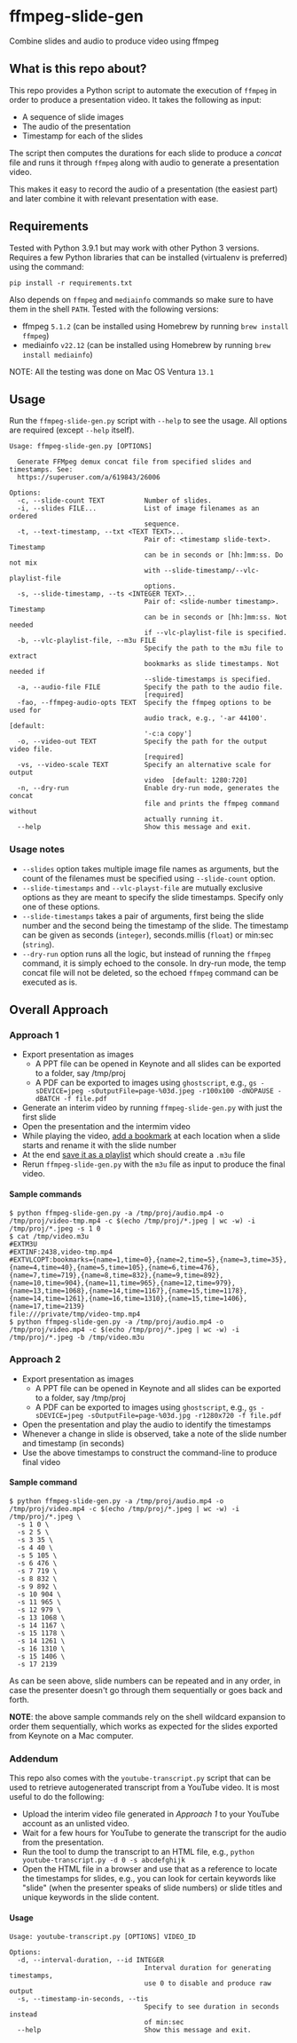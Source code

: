 # ffmpeg-slide-gen

Combine slides and audio to produce video using ffmpeg

## What is this repo about?

This repo provides a Python script to automate the execution of `ffmpeg` in order to produce a presentation video. It takes the following as input:
- A sequence of slide images
- The audio of the presentation
- Timestamp for each of the slides

The script then computes the durations for each slide to produce a *concat* file and runs it through `ffmpeg` along with audio to generate a presentation video.

This makes it easy to record the audio of a presentation (the easiest part) and later combine it with relevant presentation with ease.

## Requirements

Tested with Python 3.9.1 but may work with other Python 3 versions. Requires a few Python libraries that can be installed (virtualenv is preferred) using the command:

```
pip install -r requirements.txt
```

Also depends on `ffmpeg` and `mediainfo` commands so make sure to have them in the shell `PATH`. Tested with the following versions:
- ffmpeg `5.1.2` (can be installed using Homebrew by running `brew install ffmpeg`)
- mediainfo `v22.12` (can be installed using Homebrew by running `brew install mediainfo`)

NOTE: All the testing was done on Mac OS Ventura `13.1`

## Usage

Run the `ffmpeg-slide-gen.py` script with `--help` to see the usage. All options are required (except `--help` itself).

```
Usage: ffmpeg-slide-gen.py [OPTIONS]

  Generate FFMpeg demux concat file from specified slides and timestamps. See:
  https://superuser.com/a/619843/26006

Options:
  -c, --slide-count TEXT          Number of slides.
  -i, --slides FILE...            List of image filenames as an ordered
                                  sequence.
  -t, --text-timestamp, --txt <TEXT TEXT>...
                                  Pair of: <timestamp slide-text>. Timestamp
                                  can be in seconds or [hh:]mm:ss. Do not mix
                                  with --slide-timestamp/--vlc-playlist-file
                                  options.
  -s, --slide-timestamp, --ts <INTEGER TEXT>...
                                  Pair of: <slide-number timestamp>. Timestamp
                                  can be in seconds or [hh:]mm:ss. Not needed
                                  if --vlc-playlist-file is specified.
  -b, --vlc-playlist-file, --m3u FILE
                                  Specify the path to the m3u file to extract
                                  bookmarks as slide timestamps. Not needed if
                                  --slide-timestamps is specified.
  -a, --audio-file FILE           Specify the path to the audio file.
                                  [required]
  -fao, --ffmpeg-audio-opts TEXT  Specify the ffmpeg options to be used for
                                  audio track, e.g., '-ar 44100'.  [default:
                                  '-c:a copy']
  -o, --video-out TEXT            Specify the path for the output video file.
                                  [required]
  -vs, --video-scale TEXT         Specify an alternative scale for output
                                  video  [default: 1280:720]
  -n, --dry-run                   Enable dry-run mode, generates the concat
                                  file and prints the ffmpeg command without
                                  actually running it.
  --help                          Show this message and exit.
```

### Usage notes

- `--slides` option takes multiple image file names as arguments, but the count of the filenames must be specified using `--slide-count` option.
- `--slide-timestamps`  and `--vlc-playst-file` are mutually exclusive options as they are meant to specify the slide timestamps. Specify only one of these options.
- `--slide-timestamps` takes a pair of arguments, first being the slide number and the second being the timestamp of the slide. The timestamp can be given as seconds (`integer`), seconds.millis (`float`) or min:sec (`string`).
- `--dry-run` option runs all the logic, but instead of running  the `ffmpeg` command, it is simply echoed to the console. In dry-run mode, the temp concat file will not be deleted, so the echoed `ffmpeg` command can be executed as is.

## Overall Approach

### Approach 1

- Export presentation as images
    - A PPT file can be opened in Keynote and all slides can be exported to a folder, say /tmp/proj
    - A PDF can be exported to images using `ghostscript`, e.g., `gs -sDEVICE=jpeg -sOutputFile=page-%03d.jpeg -r100x100 -dNOPAUSE -dBATCH -f file.pdf`
- Generate an interim video by running `ffmpeg-slide-gen.py` with just the first slide
- Open the presentation and the intermim video
- While playing the video, [add a bookmark](https://superuser.com/a/1765955/26006) at each location when a slide starts and rename it with the slide number
- At the end [save it as a playlist](https://superuser.com/a/1765955/26006) which should create a `.m3u` file
- Rerun `ffmpeg-slide-gen.py` with the `m3u` file as input to produce the final video.

#### Sample commands

```shell
$ python ffmpeg-slide-gen.py -a /tmp/proj/audio.mp4 -o /tmp/proj/video-tmp.mp4 -c $(echo /tmp/proj/*.jpeg | wc -w) -i /tmp/proj/*.jpeg -s 1 0
$ cat /tmp/video.m3u
#EXTM3U
#EXTINF:2438,video-tmp.mp4
#EXTVLCOPT:bookmarks={name=1,time=0},{name=2,time=5},{name=3,time=35},{name=4,time=40},{name=5,time=105},{name=6,time=476},{name=7,time=719},{name=8,time=832},{name=9,time=892},{name=10,time=904},{name=11,time=965},{name=12,time=979},{name=13,time=1068},{name=14,time=1167},{name=15,time=1178},{name=14,time=1261},{name=16,time=1310},{name=15,time=1406},{name=17,time=2139}
file:///private/tmp/video-tmp.mp4
$ python ffmpeg-slide-gen.py -a /tmp/proj/audio.mp4 -o /tmp/proj/video.mp4 -c $(echo /tmp/proj/*.jpeg | wc -w) -i /tmp/proj/*.jpeg -b /tmp/video.m3u

```

### Approach 2

- Export presentation as images
    - A PPT file can be opened in Keynote and all slides can be exported to a folder, say /tmp/proj
    - A PDF can be exported to images using `ghostscript`, e.g., `gs -sDEVICE=jpeg -sOutputFile=page-%03d.jpg -r1280x720 -f file.pdf`
- Open the presentation and play the audio to identify the timestamps
- Whenever a change in slide is observed, take a note of the slide number and timestamp (in seconds)
- Use the above timestamps to construct the command-line to produce final video

#### Sample command

```shell
$ python ffmpeg-slide-gen.py -a /tmp/proj/audio.mp4 -o /tmp/proj/video.mp4 -c $(echo /tmp/proj/*.jpeg | wc -w) -i /tmp/proj/*.jpeg \
  -s 1 0 \
  -s 2 5 \
  -s 3 35 \
  -s 4 40 \
  -s 5 105 \
  -s 6 476 \
  -s 7 719 \
  -s 8 832 \
  -s 9 892 \
  -s 10 904 \
  -s 11 965 \
  -s 12 979 \
  -s 13 1068 \
  -s 14 1167 \
  -s 15 1178 \
  -s 14 1261 \
  -s 16 1310 \
  -s 15 1406 \
  -s 17 2139
```

As can be seen above, slide numbers can be repeated and in any order, in case the presenter doesn't go through them sequentially or goes back and forth.

**NOTE**: the above sample commands rely on the shell wildcard expansion to order them sequentially, which works as expected for the slides exported from Keynote on a Mac computer.

### Addendum

This repo also comes with the `youtube-transcript.py` script that can be used to retrieve autogenerated transcript from a YouTube video. It is most useful to do the following:
- Upload the interim video file generated in *Approach 1* to your YouTube account as an unlisted video.
- Wait for a few hours for YouTube to generate the transcript for the audio from the presentation.
- Run the tool to dump the transcript to an HTML file, e.g., `python youtube-transcript.py -d 0 -s abcdefghijk`
- Open the HTML file in a browser and use that as a reference to locate the timestamps for slides, e.g., you can look for certain keywords like "slide" (when the presenter speaks of slide numbers) or slide titles and unique keywords in the slide
  content.

#### Usage

```
Usage: youtube-transcript.py [OPTIONS] VIDEO_ID

Options:
  -d, --interval-duration, --id INTEGER
                                  Interval duration for generating timestamps,
                                  use 0 to disable and produce raw output
  -s, --timestamp-in-seconds, --tis
                                  Specify to see duration in seconds instead
                                  of min:sec
  --help                          Show this message and exit.
```
